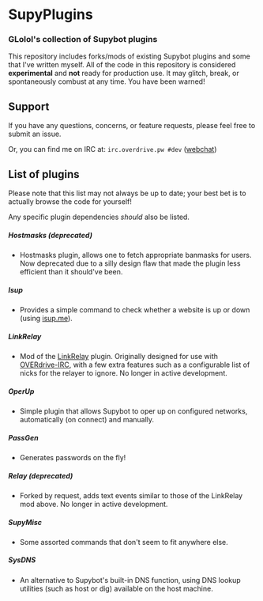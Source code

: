 # SupyPlugins
### GLolol's collection of Supybot plugins

This repository includes forks/mods of existing Supybot plugins and some that I've written myself. All of the code in this repository is considered **experimental** and **not** ready for production use. It may glitch, break, or spontaneously combust at any time. You have been warned!

## Support
If you have any questions, concerns, or feature requests, please feel free to submit an issue. 

Or, you can find me on IRC at: ``irc.overdrive.pw #dev`` ([webchat](http://webchat.overdrive.pw/?channels=dev))

## List of plugins
Please note that this list may not always be up to date; your best bet is to actually browse the code for yourself!

Any specific plugin dependencies *should* also be listed.

##### Hostmasks *(deprecated)*
- Hostmasks plugin, allows one to fetch appropriate banmasks for users. Now deprecated due to a silly design flaw that made the plugin less efficient than it should've been.
  
##### Isup
- Provides a simple command to check whether a website is up or down (using [isup.me](http://isup.me)).

##### LinkRelay
- Mod of the [LinkRelay](https://github.com/ProgVal/Supybot-plugins/tree/master/LinkRelay) plugin. Originally designed for use with [OVERdrive-IRC](http://overdrive.pw/), with a few extra features such as a configurable list of nicks for the relayer to ignore. No longer in active development.

##### OperUp
- Simple plugin that allows Supybot to oper up on configured networks, automatically (on connect) and manually.

##### PassGen
- Generates passwords on the fly!

##### Relay *(deprecated)*
- Forked by request, adds text events similar to those of the LinkRelay mod above. No longer in active development.

##### SupyMisc
- Some assorted commands that don't seem to fit anywhere else.

##### SysDNS
- An alternative to Supybot's built-in DNS function, using DNS lookup utilities (such as host or dig) available on the host machine.
